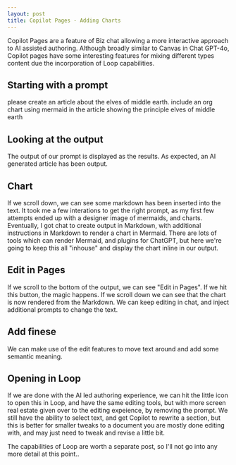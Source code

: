 ```yaml
---
layout: post
title: Copilot Pages - Adding Charts
---
```


Copilot Pages are a feature of Biz chat allowing a more interactive approach to AI assisted authoring. Although broadly similar to Canvas in Chat GPT-4o, Copilot pages have some interesting features for mixing different types content due the incorporation of Loop capabilities.

## Starting with a prompt ##

please create an article about the elves of middle earth. include an org chart using mermaid in the article showing the principle elves of middle earth

## Looking at the output ##

The output of our prompt is displayed as the results.  As expected, an AI generated article has been output.

## Chart ##

If we scroll down, we can see some markdown has been inserted into the text. It took me a few interations to get the right prompt, as my first few attempts ended up with a designer image of mermaids, and charts. Eventually, I got chat to create output in Markdown, with additional instructions in Markdown to render a chart in Mermaid. There are lots of tools which can render Mermaid, and plugins for ChatGPT, but here we're going to keep this all "inhouse" and display the chart inline in our output.

## Edit in Pages ##

If we scroll to the bottom of the output, we can see "Edit in Pages". If we hit this button, the magic happens. If we scroll down we can see that the chart is now rendered from the Markdown. We can keep editing in chat, and inject additional prompts to change the text. 

## Add finese ##
We can make use of the edit features to move text around and add some semantic meaning. 

## Opening in Loop ##

If we are done with the AI led authoring experience, we can hit the little icon to open this in Loop, and have the same editing tools, but with more screen real estate given over to the editing expeience, by removing the prompt. We still have the ability to select text, and get Copilot to rewrite a section, but this is better for smaller tweaks to a document you are mostly done editing with, and may just need to tweak and revise a little bit. 

 The capabilities of Loop are worth a separate post, so I'll not go into any more detail at this point..




